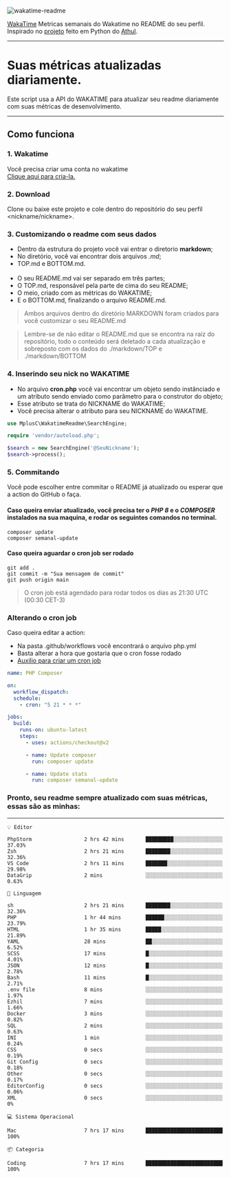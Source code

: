 ![wakatime-readme](https://socialify.git.ci/bymatheus/wakatime-readme/image?description=1&descriptionEditable=M%C3%A9tricas%20semanais%20do%20Wakatime%20no%20seu%20README%20de%20perfil.&font=KoHo&forks=1&language=1&owner=1&pattern=Signal&stargazers=1&theme=Dark)

[WakaTime](https://wakatime.com) Metricas semanais do Wakatime no README do seu perfil. <br>
Inspirado no [projeto](https://github.com/athul/waka-readme) feito em Python do [Athul](https://github.com/athul).
___

# Suas métricas atualizadas diariamente.
Este script usa a API do WAKATIME para atualizar seu readme diariamente com suas métricas de desenvolvimento.

___

## Como funciona

### 1. Wakatime
Você precisa criar uma conta no wakatime <br>
[Clique aqui para cria-la.](https://wakatime.com) 

### 2. Download
Clone ou baixe este projeto e cole dentro do repositório do seu perfil <nickname/nickname>.

### 3. Customizando o readme com seus dados
- Dentro da estrutura do projeto você vai entrar o diretorio **markdown**;  
- No diretório, você vai encontrar dois arquivos *.md*;
- TOP.md e BOTTOM.md.
<br><br>
- O seu README.md vai ser separado em três partes; 
- O TOP.md, responsável pela parte de cima do seu README;
- O meio, criado com as métricas do WAKATIME;
- E o BOTTOM.md, finalizando o arquivo README.md.<br>

> Ambos arquivos dentro do diretório MARKDOWN foram criados para você customizar o seu README.md

> Lembre-se de não editar o README.md que se encontra na raiz do repositório, todo o conteúdo será deletado a cada atualização e sobreposto com os dados do ./markdown/TOP e ./markdown/BOTTOM

### 4. Inserindo seu nick no WAKATIME
- No arquivo **cron.php** você vai encontrar um objeto sendo instânciado e um atributo sendo enviado como parâmetro para o construtor do objeto;
- Esse atributo se trata do NICKNAME do WAKATIME;
- Você precisa alterar o atributo para seu NICKNAME do WAKATIME.

```php
use MplusC\WakatimeReadme\SearchEngine;

require 'vendor/autoload.php';

$search = new SearchEngine('@SeuNickname');
$search->process();
```

### 5. Commitando
Você pode escolher entre commitar o README já atualizado ou esperar que a action do GitHub o faça. <br>

#### Caso queira enviar atualizado, você precisa ter o *PHP 8* e o *COMPOSER* instalados na sua maquina, e rodar os seguintes comandos no terminal.
```composer
composer update
composer semanal-update 
```

#### Caso queira aguardar o cron job ser rodado 
```git 
git add .
git commit -m "Sua mensagem de commit"
git push origin main
```

>O cron job está agendado para rodar todos os dias as 21:30 UTC (00:30 CET-3) 

### Alterando o cron job
Caso queira editar a action:

- Na pasta .github/workflows você encontrará o arquivo php.yml
- Basta alterar a hora que gostaria que o cron fosse rodado
- [Auxilio para criar um cron job](https://crontab.guru)

```yml
name: PHP Composer

on:
  workflow_dispatch:
  schedule:
    - cron: "5 21 * * *"

jobs:
  build:
    runs-on: ubuntu-latest
    steps:
      - uses: actions/checkout@v2

      - name: Update composer
        run: composer update

      - name: Update stats
        run: composer semanal-update
```

### Pronto, seu readme sempre atualizado com suas métricas, essas são as minhas:

___
```text
💡 Editor

PhpStorm                 2 hrs 42 mins       █████████░░░░░░░░░░░░░░░░     37.03%
Zsh                      2 hrs 21 mins       ████████░░░░░░░░░░░░░░░░░     32.36%
VS Code                  2 hrs 11 mins       ███████░░░░░░░░░░░░░░░░░░     29.98%
DataGrip                 2 mins              ░░░░░░░░░░░░░░░░░░░░░░░░░      0.63%
```
```text
💬 Linguagem

sh                       2 hrs 21 mins       ████████░░░░░░░░░░░░░░░░░     32.36%
PHP                      1 hr 44 mins        ██████░░░░░░░░░░░░░░░░░░░     23.79%
HTML                     1 hr 35 mins        █████░░░░░░░░░░░░░░░░░░░░     21.89%
YAML                     28 mins             ██░░░░░░░░░░░░░░░░░░░░░░░      6.52%
SCSS                     17 mins             █░░░░░░░░░░░░░░░░░░░░░░░░      4.01%
JSON                     12 mins             █░░░░░░░░░░░░░░░░░░░░░░░░      2.78%
Bash                     11 mins             █░░░░░░░░░░░░░░░░░░░░░░░░      2.71%
.env file                8 mins              ░░░░░░░░░░░░░░░░░░░░░░░░░      1.97%
Ezhil                    7 mins              ░░░░░░░░░░░░░░░░░░░░░░░░░      1.66%
Docker                   3 mins              ░░░░░░░░░░░░░░░░░░░░░░░░░      0.82%
SQL                      2 mins              ░░░░░░░░░░░░░░░░░░░░░░░░░      0.63%
INI                      1 min               ░░░░░░░░░░░░░░░░░░░░░░░░░      0.24%
CSS                      0 secs              ░░░░░░░░░░░░░░░░░░░░░░░░░      0.19%
Git Config               0 secs              ░░░░░░░░░░░░░░░░░░░░░░░░░      0.18%
Other                    0 secs              ░░░░░░░░░░░░░░░░░░░░░░░░░      0.17%
EditorConfig             0 secs              ░░░░░░░░░░░░░░░░░░░░░░░░░      0.06%
XML                      0 secs              ░░░░░░░░░░░░░░░░░░░░░░░░░         0%
```
```text
💻 Sistema Operacional

Mac                      7 hrs 17 mins       █████████████████████████       100%
```
```text
📦 Categoria

Coding                   7 hrs 17 mins       █████████████████████████       100%
```
